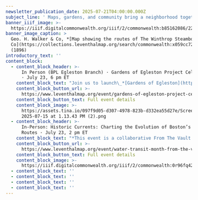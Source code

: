```yaml
---
newsletter_publication_date: 2025-07-21T04:00:00.000Z
subject_line: ' Maps, gardens, and community bring a neighborhood together'
banner_iiif_image: >-
  https://iiif.digitalcommonwealth.org/iiif/2/commonwealth:b85162086/221,1522,6567,3401/1400,/0/default.jpg
banner_image_caption: >
  Geo. H. Walker & Co, *[Map showing the routes of The Winthrop Steamboat
  Co](https://collections.leventhalmap.org/search/commonwealth:x059cc723)*
  (1896)
introductory_text: ''
content_block:
  - content_block_header: >-
      In Person (BPL Egleston Branch) · Gardens of Egleston Project Celebration
      · July 23, 6 pm ET
    content_block_text: "Join us to launch\_*[Gardens of Egleston](https://gardensofegleston.org/)*, a creative storytelling and mapping project sponsored by MassHumanities,\_the Friends of the Egleston Square Branch Library, and\_the\_Citywide Friends of the Boston Public Library, with help from the Leventhal Map & Education Center and the BPL Community History Department. *Gardens of Egleston* explores this neighborhood’s rich history, culture, and resilience through gardens and gardeners.\n\nThe event will feature refreshments, videos, photos, presentations by our featured community gardener, and an interactive map display created by LMEC Assistant Curator of Digital & Participatory Geography, **Ian Spangler.** No registration necessary.\n"
    content_block_button_url: >-
      https://www.leventhalmap.org/event/gardens-of-egleston-project-celebration-celebracin-del-proyecto-jardines-de-egleston/
    content_block_button_text: Full event details
    content_block_image: >-
      https://assets.tina.io/097f9d05-d307-4978-823b-d332ea55d27e/Screenshot
      2025-07-15 at 1.13.43 PM (2).png
  - content_block_header: >-
      In-Person: Historic Currents: Charting the Evolution of Boston’s Ferry
      Routes · July 23, 2 pm ET
    content_block_text: "*This event is a collaborative From The Vault between the Leventhal Map & Education Center and A Better City,\_the Seaport Transportation Management Association, and the Lower Mystic Transportation Management Association.*\n\nIn celebration of Water Transit Month,\_*Historic Currents*\_explores Boston’s rich history of water transit routes connecting communities across the Mystic River and Boston Harbor. Through historic maps, we invite visitors to learn about how transportation hubs, industries, and the destinations characterizing Greater Boston communities led the way for a variety of successful ferry routes.\n\nToday, new and improved water transportation has come to Quincy, Winthrop, East Boston, and many more parts of the Greater Boston region.\_*Historic Currents*\_will allow you to visualize the past and present side-by-side and envision the future of water transit.\n"
    content_block_button_url: >-
      https://www.leventhalmap.org/event/water-transit-month-from-the-vault-collections-showing/
    content_block_button_text: Full event details
    content_block_image: >-
      https://iiif.digitalcommonwealth.org/iiif/2/commonwealth:0r96fq42c/full/,1400/0/default.jpg
  - content_block_text: ''
  - content_block_text: ''
  - content_block_text: ''
  - content_block_text: ''
---
```



